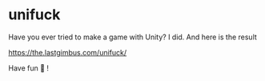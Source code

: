 # unifuck

Have you ever tried to make a game with Unity? I did. And here is the result

https://the.lastgimbus.com/unifuck/

Have fun :tada: !
